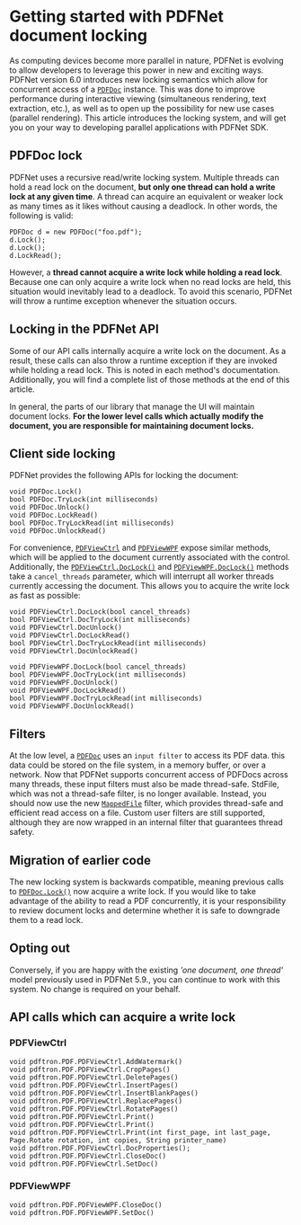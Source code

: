 # Getting started with PDFNet document locking

As computing devices become more parallel in nature, PDFNet is evolving to allow developers to leverage this power in new and exciting ways. PDFNet version 6.0 introduces new locking semantics which allow for concurrent access of a [`PDFDoc`](http://www.pdftron.com/pdfnet/docs/PDFNet/?topic=html/T_pdftron_PDF_PDFDoc.htm) instance. This was done to improve performance during interactive viewing (simultaneous rendering, text extraction, etc.), as well as to open up the possibility for new use cases (parallel rendering). This article introduces the locking system, and will get you on your way to developing parallel applications with PDFNet SDK.

## PDFDoc lock

PDFNet uses a recursive read/write locking system. Multiple threads can hold a read lock on the document, **but only one thread can hold a write lock at any given time**. A thread can acquire an equivalent or weaker lock as many times as it likes without causing a deadlock. In other words, the following is valid:

```
PDFDoc d = new PDFDoc("foo.pdf");
d.Lock();
d.Lock();
d.LockRead();
```

However, a **thread cannot acquire a write lock while holding a read lock**. Because one can only acquire a write lock when no read locks are held, this situation would inevitably lead to a deadlock. To avoid this scenario, PDFNet will throw a runtime exception whenever the situation occurs.

## Locking in the PDFNet API

Some of our API calls internally acquire a write lock on the document. As a result, these calls can also throw a runtime exception if they are invoked while holding a read lock. This is noted in each method's documentation. Additionally, you will find a complete list of those methods at the end of this article.

In general, the parts of our library that manage the UI will maintain document locks. **For the lower level calls which actually modify the document, you are responsible for maintaining document locks.**

## Client side locking

PDFNet provides the following APIs for locking the document:

```
void PDFDoc.Lock()
bool PDFDoc.TryLock(int milliseconds)
void PDFDoc.Unlock()
void PDFDoc.LockRead()
bool PDFDoc.TryLockRead(int milliseconds)
void PDFDoc.UnlockRead()
```

For convenience, [`PDFViewCtrl`](http://www.pdftron.com/pdfnet/docs/PDFNet/?topic=html/T_pdftron_PDF_PDFViewCtrl.htm) and [`PDFViewWPF`](http://www.pdftron.com/pdfnet/docs/PDFNet/?topic=html/T_pdftron_PDF_PDFViewWPF.htm) expose similar methods, which will be applied to the document currently associated with the control. Additionally, the [`PDFViewCtrl.DocLock()`](http://www.pdftron.com/pdfnet/docs/PDFNet/?topic=html/M_pdftron_PDF_PDFViewCtrl_DocLock.htm) and [`PDFViewWPF.DocLock()`](http://www.pdftron.com/pdfnet/docs/PDFNet/?topic=html/M_pdftron_PDF_PDFViewWPF_DocLock.htm) methods take a `cancel_threads` parameter, which will interrupt all worker threads currently accessing the document. This allows you to acquire the write lock as fast as possible:

```
void PDFViewCtrl.DocLock(bool cancel_threads)
bool PDFViewCtrl.DocTryLock(int milliseconds)
void PDFViewCtrl.DocUnlock()
void PDFViewCtrl.DocLockRead()
bool PDFViewCtrl.DocTryLockRead(int milliseconds)
void PDFViewCtrl.DocUnlockRead()

void PDFViewWPF.DocLock(bool cancel_threads)
bool PDFViewWPF.DocTryLock(int milliseconds)
void PDFViewWPF.DocUnlock()
void PDFViewWPF.DocLockRead()
bool PDFViewWPF.DocTryLockRead(int milliseconds)
void PDFViewWPF.DocUnlockRead()
```

## Filters

At the low level, a [`PDFDoc`](http://www.pdftron.com/pdfnet/docs/PDFNet/?topic=html/T_pdftron_PDF_PDFDoc.htm) uses an `input filter` to access its PDF data. this data could be stored on the file system, in a memory buffer, or over a network. Now that PDFNet supports concurrent access of PDFDocs across many threads, these input filters must also be made thread-safe. StdFile, which was not a thread-safe filter, is no longer available. Instead, you should now use the new [`MappedFile`](http://www.pdftron.com/pdfnet/docs/PDFNet/?topic=html/T_pdftron_Filters_MappedFile.htm) filter, which provides thread-safe and efficient read access on a file. Custom user filters are still supported, although they are now wrapped in an internal filter that guarantees thread safety.

## Migration of earlier code

The new locking system is backwards compatible, meaning previous calls to [`PDFDoc.Lock()`](http://www.pdftron.com/pdfnet/docs/PDFNet/?topic=html/M_pdftron_PDF_PDFDoc_Lock.htm) now acquire a write lock. If you would like to take advantage of the ability to read a PDF concurrently, it is your responsibility to review document locks and determine whether it is safe to downgrade them to a read lock.

## Opting out

Conversely, if you are happy with the existing *'one document, one thread'* model previously used in PDFNet 5.9., you can continue to work with this system. No change is required on your behalf.

## API calls which can acquire a write lock

### PDFViewCtrl
```
void pdftron.PDF.PDFViewCtrl.AddWatermark()
void pdftron.PDF.PDFViewCtrl.CropPages()
void pdftron.PDF.PDFViewCtrl.DeletePages()
void pdftron.PDF.PDFViewCtrl.InsertPages()
void pdftron.PDF.PDFViewCtrl.InsertBlankPages()
void pdftron.PDF.PDFViewCtrl.ReplacePages()
void pdftron.PDF.PDFViewCtrl.RotatePages()
void pdftron.PDF.PDFViewCtrl.Print()
void pdftron.PDF.PDFViewCtrl.Print()
void pdftron.PDF.PDFViewCtrl.Print(int first_page, int last_page, Page.Rotate rotation, int copies, String printer_name)
void pdftron.PDF.PDFViewCtrl.DocProperties();
void pdftron.PDF.PDFViewCtrl.CloseDoc()
void pdftron.PDF.PDFViewCtrl.SetDoc()
```

### PDFViewWPF
```
void pdftron.PDF.PDFViewWPF.CloseDoc()
void pdftron.PDF.PDFViewWPF.SetDoc()
```
